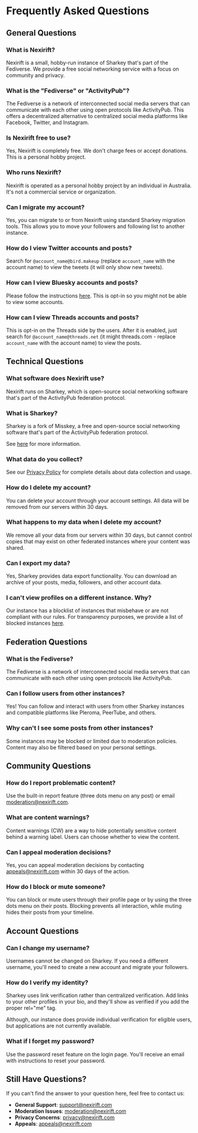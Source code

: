 # Frequently Asked Questions

## General Questions

### What is Nexirift?

Nexirift is a small, hobby-run instance of Sharkey that's part of the Fediverse. We provide a free social networking service with a focus on community and privacy.

### What is the "Fediverse" or "ActivityPub"?

The Fediverse is a network of interconnected social media servers that can communicate with each other using open protocols like ActivityPub. This offers a decentralized alternative to centralized social media platforms like Facebook, Twitter, and Instagram.

### Is Nexirift free to use?

Yes, Nexirift is completely free. We don't charge fees or accept donations. This is a personal hobby project.

### Who runs Nexirift?

Nexirift is operated as a personal hobby project by an individual in Australia. It's not a commercial service or organization.

### Can I migrate my account?

Yes, you can migrate to or from Nexirift using standard Sharkey migration tools. This allows you to move your followers and following list to another instance.

### How do I view Twitter accounts and posts?

Search for `@account_name@bird.makeup` (replace `account_name` with the account name) to view the tweets (it will only show new tweets).

### How can I view Bluesky accounts and posts?

Please follow the instructions [here](https://fed.brid.gy/). This is opt-in so you might not be able to view some accounts.

### How can I view Threads accounts and posts?

This is opt-in on the Threads side by the users. After it is enabled, just search for `@account_name@threads.net` (it might threads.com - replace `account_name` with the account name) to view the posts.

## Technical Questions

### What software does Nexirift use?

Nexirift runs on Sharkey, which is open-source social networking software that's part of the ActivityPub federation protocol.

### What is Sharkey?

Sharkey is a fork of Misskey, a free and open-source social networking software that's part of the ActivityPub federation protocol.

See [here](https://docs.joinsharkey.org/docs/comparison/misskey) for more information.

### What data do you collect?

See our [Privacy Policy](legal/privacy-policy.md) for complete details about data collection and usage.

### How do I delete my account?

You can delete your account through your account settings. All data will be removed from our servers within 30 days.

### What happens to my data when I delete my account?

We remove all your data from our servers within 30 days, but cannot control copies that may exist on other federated instances where your content was shared.

### Can I export my data?

Yes, Sharkey provides data export functionality. You can download an archive of your posts, media, followers, and other account data.

### I can't view profiles on a different instance. Why?

Our instance has a blocklist of instances that misbehave or are not compliant with our rules. For transparency purposes, we provide a list of blocked instances [here]().

## Federation Questions

### What is the Fediverse?

The Fediverse is a network of interconnected social media servers that can communicate with each other using open protocols like ActivityPub.

### Can I follow users from other instances?

Yes! You can follow and interact with users from other Sharkey instances and compatible platforms like Pleroma, PeerTube, and others.

### Why can't I see some posts from other instances?

Some instances may be blocked or limited due to moderation policies. Content may also be filtered based on your personal settings.

## Community Questions

### How do I report problematic content?

Use the built-in report feature (three dots menu on any post) or email [moderation@nexirift.com](mailto:moderation@nexirift.com).

### What are content warnings?

Content warnings (CW) are a way to hide potentially sensitive content behind a warning label. Users can choose whether to view the content.

### Can I appeal moderation decisions?

Yes, you can appeal moderation decisions by contacting [appeals@nexirift.com](mailto:appeals@nexirift.com) within 30 days of the action.

### How do I block or mute someone?

You can block or mute users through their profile page or by using the three dots menu on their posts. Blocking prevents all interaction, while muting hides their posts from your timeline.

## Account Questions

### Can I change my username?

Usernames cannot be changed on Sharkey. If you need a different username, you'll need to create a new account and migrate your followers.

### How do I verify my identity?

Sharkey uses link verification rather than centralized verification. Add links to your other profiles in your bio, and they'll show as verified if you add the proper rel="me" tag.

Although, our instance does provide individual verification for eligible users, but applications are not currently available.

### What if I forget my password?

Use the password reset feature on the login page. You'll receive an email with instructions to reset your password.

## Still Have Questions?

If you can't find the answer to your question here, feel free to contact us:

- **General Support**: [support@nexirift.com](mailto:support@nexirift.com)
- **Moderation Issues**: [moderation@nexirift.com](mailto:moderation@nexirift.com)
- **Privacy Concerns**: [privacy@nexirift.com](mailto:privacy@nexirift.com)
- **Appeals**: [appeals@nexirift.com](mailto:appeals@nexirift.com)
